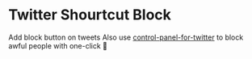 # Twitter Shourtcut Block

Add block button on tweets
Also use [control-panel-for-twitter]([https://](https://github.com/insin/control-panel-for-twitter/)) to block awful people with one-click 🔨
